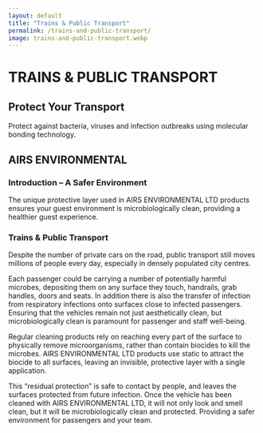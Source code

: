 ```yaml
---
layout: default
title: "Trains & Public Transport"
permalink: /trains-and-public-transport/
image: trains-and-public-transport.webp
---
```


# TRAINS & PUBLIC TRANSPORT
## Protect Your Transport
Protect against bacteria, viruses and infection outbreaks using molecular bonding technology.

## AIRS ENVIRONMENTAL
### Introduction – A Safer Environment
The unique protective layer used in ​AIRS ENVIRONMENTAL LTD products ensures your guest environment is microbiologically clean, providing a healthier guest experience.

### Trains & Public Transport
Despite the number of private cars on the road, public transport still moves millions of people every day, especially in densely populated city centres.

Each passenger could be carrying a number of potentially harmful microbes, depositing them on any surface they touch, handrails, grab handles, doors and seats. In addition there is also the transfer of infection from respiratory infections onto surfaces close to infected passengers. Ensuring that the vehicles remain not just aesthetically clean, but microbiologically clean is paramount for passenger and staff well-being.

Regular cleaning products rely on reaching every part of the surface to physically remove microorganisms, rather than contain biocides to kill the microbes. AIRS ENVIRONMENTAL LTD products use static to attract the biocide to all surfaces, leaving an invisible, protective layer with a single application.

This “residual protection” is safe to contact by people, and leaves the surfaces protected from future infection. Once the vehicle has been cleaned with AIRS ENVIRONMENTAL LTD, it will not only look and smell clean, but it will be microbiologically clean and protected. Providing a safer environment for passengers and your team.